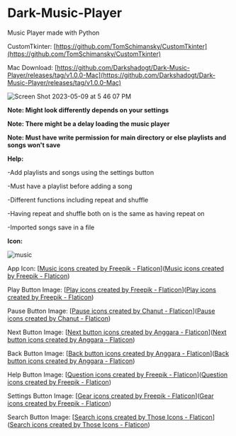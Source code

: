 # Dark-Music-Player

Music Player made with Python

CustomTkinter: [https://github.com/TomSchimansky/CustomTkinter](https://github.com/TomSchimansky/CustomTkinter)

Mac Download: [https://github.com/Darkshadogt/Dark-Music-Player/releases/tag/v1.0.0-Mac](https://github.com/Darkshadogt/Dark-Music-Player/releases/tag/v1.0.0-Mac)

![Screen Shot 2023-05-09 at 5 46 07 PM](https://github.com/Darkshadogt/Dark-Music-Player/assets/122583206/59c0f971-697a-4cde-b56b-5efc306fd6e7)

**Note: Might look differently depends on your settings**

**Note: There might be a delay loading the music player**

**Note: Must have write permission for main directory or else playlists and songs won't save**

**Help:**



-Add playlists and songs using the settings button


-Must have a playlist before adding a song


-Different functions including repeat and shuffle


-Having repeat and shuffle both on is the same as having repeat on


-Imported songs save in a file


**Icon:**

![music](https://github.com/Darkshadogt/Dark-Auto/assets/122583206/fd8304f4-9f08-4669-ba8c-9389dd2f7ec6)

App Icon: [<a href="https://www.flaticon.com/free-icons/music" title="music icons">Music icons created by Freepik - Flaticon</a>](<a href="https://www.flaticon.com/free-icons/music" title="music icons">Music icons created by Freepik - Flaticon</a>)

Play Button Image: [<a href="https://www.flaticon.com/free-icons/play" title="play icons">Play icons created by Freepik - Flaticon</a>](<a href="https://www.flaticon.com/free-icons/play" title="play icons">Play icons created by Freepik - Flaticon</a>)

Pause Button Image: [<a href="https://www.flaticon.com/free-icons/pause" title="pause icons">Pause icons created by Chanut - Flaticon</a>](<a href="https://www.flaticon.com/free-icons/pause" title="pause icons">Pause icons created by Chanut - Flaticon</a>)

Next Button Image: [<a href="https://www.flaticon.com/free-icons/next-button" title="next button icons">Next button icons created by Anggara - Flaticon</a>](<a href="https://www.flaticon.com/free-icons/next-button" title="next button icons">Next button icons created by Anggara - Flaticon</a>)

Back Button Image: [<a href="https://www.flaticon.com/free-icons/back-button" title="back button icons">Back button icons created by Anggara - Flaticon</a>](<a href="https://www.flaticon.com/free-icons/back-button" title="back button icons">Back button icons created by Anggara - Flaticon</a>)

Help Button Image: [<a href="https://www.flaticon.com/free-icons/question" title="question icons">Question icons created by Freepik - Flaticon</a>](<a href="https://www.flaticon.com/free-icons/question" title="question icons">Question icons created by Freepik - Flaticon</a>)

Settings Button Image: [<a href="https://www.flaticon.com/free-icons/gear" title="gear icons">Gear icons created by Freepik - Flaticon</a>](<a href="https://www.flaticon.com/free-icons/gear" title="gear icons">Gear icons created by Freepik - Flaticon</a>)

Search Button Image: [<a href="https://www.flaticon.com/free-icons/search" title="search icons">Search icons created by Those Icons - Flaticon</a>](<a href="https://www.flaticon.com/free-icons/search" title="search icons">Search icons created by Those Icons - Flaticon</a>)
